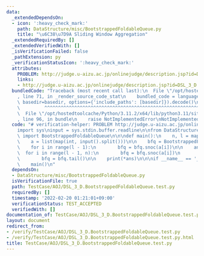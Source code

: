 ```yaml
---
data:
  _extendedDependsOn:
  - icon: ':heavy_check_mark:'
    path: DataStructure/misc/BootstrappedFoldableQueue.py
    title: "\u6C38\u7D9A Sliding Window Aggregation"
  _extendedRequiredBy: []
  _extendedVerifiedWith: []
  _isVerificationFailed: false
  _pathExtension: py
  _verificationStatusIcon: ':heavy_check_mark:'
  attributes:
    PROBLEM: http://judge.u-aizu.ac.jp/onlinejudge/description.jsp?id=DSL_3_D
    links:
    - http://judge.u-aizu.ac.jp/onlinejudge/description.jsp?id=DSL_3_D
  bundledCode: "Traceback (most recent call last):\n  File \"/opt/hostedtoolcache/Python/3.11.2/x64/lib/python3.11/site-packages/onlinejudge_verify/documentation/build.py\"\
    , line 71, in _render_source_code_stat\n    bundled_code = language.bundle(stat.path,\
    \ basedir=basedir, options={'include_paths': [basedir]}).decode()\n          \
    \         ^^^^^^^^^^^^^^^^^^^^^^^^^^^^^^^^^^^^^^^^^^^^^^^^^^^^^^^^^^^^^^^^^^^^^^^^^^^^^^^^^\n\
    \  File \"/opt/hostedtoolcache/Python/3.11.2/x64/lib/python3.11/site-packages/onlinejudge_verify/languages/python.py\"\
    , line 96, in bundle\n    raise NotImplementedError\nNotImplementedError\n"
  code: "# verification-helper: PROBLEM http://judge.u-aizu.ac.jp/onlinejudge/description.jsp?id=DSL_3_D\n\
    import sys\ninput = sys.stdin.buffer.readline\n\nfrom DataStructure.misc.BootstrappedFoldableQueue\
    \ import BootstrappedFoldableQueue\n\n\ndef main():\n    n, l = map(int, input().split())\n\
    \    a = list(map(int, input().split()))\n\n    bfq = BootstrappedFoldableQueue(min)\n\
    \    for i in range(l - 1):\n        bfq = bfq.snoc(a[i])\n\n    ans = []\n  \
    \  for i in range(l - 1, n):\n        bfq = bfq.snoc(a[i])\n        ans.append(bfq.all_fold())\n\
    \        bfq = bfq.tail()\n\n    print(*ans)\n\n\nif __name__ == '__main__':\n\
    \    main()\n"
  dependsOn:
  - DataStructure/misc/BootstrappedFoldableQueue.py
  isVerificationFile: true
  path: TestCase/AOJ/DSL_3_D.BootstrappedFoldableQueue.test.py
  requiredBy: []
  timestamp: '2022-02-20 01:21:01+09:00'
  verificationStatus: TEST_ACCEPTED
  verifiedWith: []
documentation_of: TestCase/AOJ/DSL_3_D.BootstrappedFoldableQueue.test.py
layout: document
redirect_from:
- /verify/TestCase/AOJ/DSL_3_D.BootstrappedFoldableQueue.test.py
- /verify/TestCase/AOJ/DSL_3_D.BootstrappedFoldableQueue.test.py.html
title: TestCase/AOJ/DSL_3_D.BootstrappedFoldableQueue.test.py
---
```

